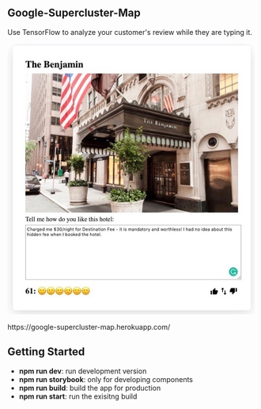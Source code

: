 ## Google-Supercluster-Map
Use TensorFlow to analyze your customer's review while they are typing it.

![Screenshot_01](/public/doc/readme_01.jpg?raw=true)

<p>https://google-supercluster-map.herokuapp.com/</p>

## Getting Started
<ul>
    <li><b>npm run dev</b>: run development version</li>
    <li><b>npm run storybook</b>: only for developing components</li>
    <li><b>npm run build</b>: build the app for production</li>
    <li><b>npm run start</b>: run the exisitng build</li>
</ul>
